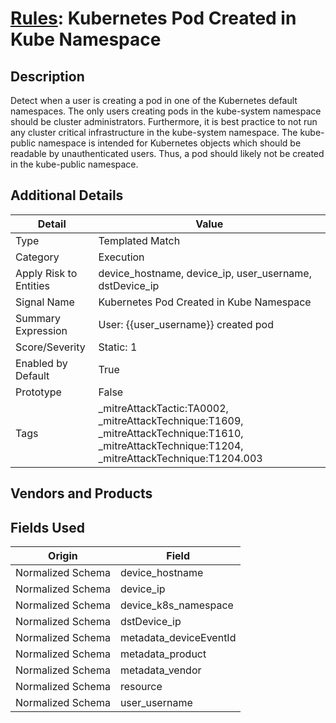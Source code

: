 # [Rules](README.md): Kubernetes Pod Created in Kube Namespace

## Description
Detect when a user is creating a pod in one of the Kubernetes default namespaces. The only users creating pods in the kube-system namespace should be cluster administrators. Furthermore, it is best practice to not run any cluster critical infrastructure in the kube-system namespace. The kube-public namespace is intended for Kubernetes objects which should be readable by unauthenticated users. Thus, a pod should likely not be created in the kube-public namespace.

## Additional Details
|Detail|Value|
|----|----|
|Type|Templated Match|
|Category|Execution|
|Apply Risk to Entities|device_hostname, device_ip, user_username, dstDevice_ip|
|Signal Name|Kubernetes Pod Created in Kube Namespace|
|Summary Expression|User: {{user_username}} created pod|
|Score/Severity|Static: 1|
|Enabled by Default|True|
|Prototype|False|
|Tags|_mitreAttackTactic:TA0002, _mitreAttackTechnique:T1609, _mitreAttackTechnique:T1610, _mitreAttackTechnique:T1204, _mitreAttackTechnique:T1204.003|
## Vendors and Products


## Fields Used

|Origin|Field|
|----|----|
|Normalized Schema|device_hostname|
|Normalized Schema|device_ip|
|Normalized Schema|device_k8s_namespace|
|Normalized Schema|dstDevice_ip|
|Normalized Schema|metadata_deviceEventId|
|Normalized Schema|metadata_product|
|Normalized Schema|metadata_vendor|
|Normalized Schema|resource|
|Normalized Schema|user_username|


